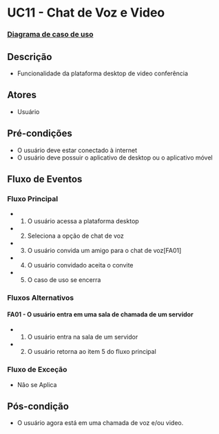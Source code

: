 # UC11 - Chat de Voz e Video
### [Diagrama de caso de uso](Diagrama-Chat-de-Voz)
## Descrição
* Funcionalidade da plataforma desktop de video conferência
## Atores
* Usuário
## Pré-condições
* O usuário deve estar conectado à internet
* O usuário deve possuir o aplicativo de desktop ou o aplicativo móvel

## Fluxo de Eventos
### Fluxo Principal
* 1. O usuário acessa a plataforma desktop
* 2. Seleciona a opção de chat de voz
* 3. O usuário convida um amigo para o chat de voz[FA01]
* 4. O usuário convidado aceita o convite
* 5. O caso de uso se encerra
### Fluxos Alternativos
#### FA01 - O usuário entra em uma sala de chamada de um servidor
* 1. O usuário entra na sala de um servidor
* 2. O usuário retorna ao item 5 do fluxo principal

### Fluxo de Exceção
* Não se Aplica
## Pós-condição
* O usuário agora está em uma chamada de voz e/ou video.